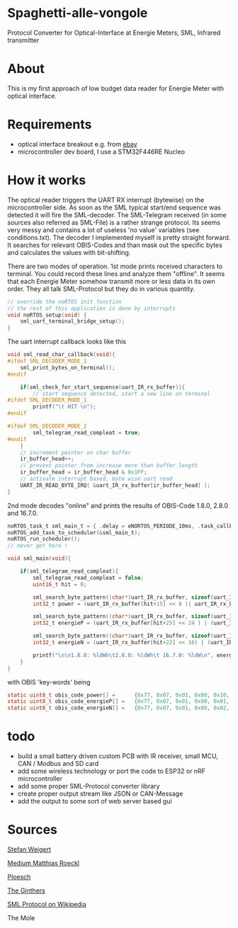 # Spaghetti-alle-vongole
Protocol Converter for Optical-Interface at Energie Meters, SML, Infrared transmitter

# About
This is my first approach of low budget data reader for Energie Meter with optical interface.

# Requirements
- optical interface breakout e.g. from [ebay](https://www.ebay.de/itm/285350331996?_trkparms=amclksrc%3DITM%26aid%3D1110006%26algo%3DHOMESPLICE.SIM%26ao%3D1%26asc%3D20220405142716%26meid%3Da39a4b830442481ca9af5d633cc26f19%26pid%3D101506%26rk%3D7%26rkt%3D10%26sd%3D314015558154%26itm%3D285350331996%26pmt%3D1%26noa%3D1%26pg%3D4481478%26algv%3DDefaultOrganicWebWithV11WebTrimmedV3VisualRankerWithKnnV3AndUltBRecall&_trksid=p4481478.c101506.m1851)
- microcontroller dev board, I use a STM32F446RE Nucleo

# How it works
The optical reader triggers the UART RX interrupt (bytewise) on the microcontroller side. 
As soon as the SML typical start/end sequence was detected it will fire the SML-decoder. 
The SML-Telegram received (in some sources also referred as SML-File) is a rather strange protocol. 
Its seems very messy and contains a lot of useless 'no value' variables (see conditions.txt). 
The decoder I implemented myself is pretty straight forward. 
It searches for relevant OBIS-Codes and than mask out the specific bytes and calculates the values with bit-shifting. 

There are two modes of operation. 
1st mode prints received characters to terminal.
You could record these lines and analyze them "offline". 
It seems that each Energie Meter somehow transmit more or less data in its own order. 
They all talk SML-Protocol but they do in various quantity.  

```C
// override the noRTOS init function
// the rest of this application is done by interrupts
void noRTOS_setup(void) {
	sml_uart_terminal_bridge_setup();
}
```
The uart interrupt callback looks like this   
```C
void sml_read_char_callback(void){
#ifdef SML_DECODER_MODE_1
	sml_print_bytes_on_terminal();
#endif

	if(sml_check_for_start_sequence(uart_IR_rx_buffer)){
		// start sequence detected, start a new line on terminal
#ifdef SML_DECODER_MODE_1
		printf("\t HIT \n");
#endif

#ifdef SML_DECODER_MODE_2
		sml_telegram_read_compleat = true;
#endif
	}
	// increment pointer on char buffer
	ir_buffer_head++;
	// prevent pointer from increase more than buffer length
	ir_buffer_head = ir_buffer_head & 0x1FF;
	// activate interrupt based, byte wise uart read
	UART_IR_READ_BYTE_IRQ( &uart_IR_rx_buffer[ir_buffer_head] );
}
```

2nd mode decodes "online" and prints the results of OBIS-Code 1.8.0, 2.8.0 and 16.7.0.  

```C
noRTOS_task_t sml_main_t = { .delay = eNORTOS_PERIODE_10ms, .task_callback = sml_main };
noRTOS_add_task_to_scheduler(&sml_main_t);
noRTOS_run_scheduler();
// never get here !
```

```C
void sml_main(void){

	if(sml_telegram_read_compleat){
		sml_telegram_read_compleat = false;
		uint16_t hit = 0;

		sml_search_byte_pattern((char*)uart_IR_rx_buffer, sizeof(uart_IR_rx_buffer), (char*)obis_code_power, sizeof(obis_code_power), &hit);
        int32_t power = (uart_IR_rx_buffer[hit+15] << 8 )| uart_IR_rx_buffer[hit+16];

		sml_search_byte_pattern((char*)uart_IR_rx_buffer, sizeof(uart_IR_rx_buffer), (char*)obis_code_energieP, sizeof(obis_code_energieP), &hit);
		int32_t energieP = (uart_IR_rx_buffer[hit+25] << 24 ) | (uart_IR_rx_buffer[hit+26] << 16) | (uart_IR_rx_buffer[hit+27] << 8) | uart_IR_rx_buffer[hit+28];

		sml_search_byte_pattern((char*)uart_IR_rx_buffer, sizeof(uart_IR_rx_buffer), (char*)obis_code_energieN, sizeof(obis_code_energieN), &hit);
		int32_t energieN = (uart_IR_rx_buffer[hit+22] << 16) | (uart_IR_rx_buffer[hit+23] << 8) | uart_IR_rx_buffer[hit+24];

		printf("\n\n1.8.0: %ldWh\t2.8.0: %ldWh\t 16.7.0: %ldW\n", energieP/10, energieN/10, power);
	}
}
```

with OBIS 'key-words' being

```C
static uint8_t obis_code_power[] =      {0x77, 0x07, 0x01, 0x00, 0x10, 0x07, 0x00, 0xFF,};
static uint8_t obis_code_energieP[] =   {0x77, 0x07, 0x01, 0x00, 0x01, 0x08, 0x00, 0xFF,};
static uint8_t obis_code_energieN[] =   {0x77, 0x07, 0x01, 0x00, 0x02, 0x08, 0x00, 0xFF,};
```

# todo
- build a small battery driven custom PCB with IR receiver, small MCU, CAN / Modbus and SD card 
- add some wireless technology or port the code to ESP32 or nRF microcontroller
- add some proper SML-Protocol converter library
- create proper output stream like JSON or CAN-Message
- add the output to some sort of web server based gui

# Sources
[Stefan Weigert](https://www.stefan-weigert.de/php_loader/sml.php)  

[Medium Matthias Roeckl](https://medium.com/@mroeckl/h%C3%B6re-was-dein-stromz%C3%A4hler-dir-zu-sagen-hat-smart-message-language-de18556fc4b4)  

[Ploesch](https://ploesch.de/index.php?side=g-electricmeter)  

[The Ginthers](https://www.the-ginthers.net/projects/glab/GLAB%20Smart%20eHZ%20USB%20-%20RS232%20Interface%20v1.1.htm#_Toc524455858)  

[SML Protocol on Wikipedia](https://de.wikipedia.org/wiki/Smart_Message_Language)  

The Mole  
